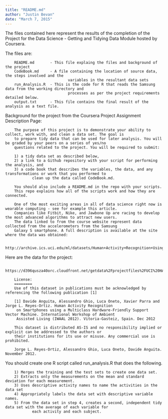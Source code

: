 ```yaml
---
title: "README.md"
author: "Justin Bevan"
date: "March 7, 2015"
---
```


The files contained here represent the results of the completion of the Project for the Data Science - Getting and Tidying
Data Module hosted by Coursera.

The files are:

        README.md       - This file explaing the files and background of the project
        CodeBook.md     - A file containing the location of source data, the steps involved and the 
                                variables in the resultant data sets
        run_Analysis.R  - This is the code for R that reads the Samsung data from the working directory and 
                                processes as per the project requirements detailed below.
        output.txt      - This file contains the final result of the analysis as a text file. 


Background for the project from the Coursera Project Assignment Description Page:

        The purpose of this project is to demonstrate your ability to collect, work with, and clean a data set. The goal is 
        to prepare tidy data that can be used for later analysis. You will be graded by your peers on a series of yes/no
        questions related to the project. You will be required to submit: 
        
        1) a tidy data set as described below, 
        2) a link to a Github repository with your script for performing the analysis, and 
        3) a code book that describes the variables, the data, and any transformations or work that you performed to 
                clean up the data called CodeBook.md. 
        
        You should also include a README.md in the repo with your scripts. 
        This repo explains how all of the scripts work and how they are connected.  
        
        One of the most exciting areas in all of data science right now is wearable computing - see for example this article.
        Companies like Fitbit, Nike, and Jawbone Up are racing to develop the most advanced algorithms to attract new users. 
        The data linked to from the course website represent data collected from the accelerometers from the Samsung 
        Galaxy S smartphone. A full description is available at the site where the data was obtained: 

        http://archive.ics.uci.edu/ml/datasets/Human+Activity+Recognition+Using+Smartphones 

Here are the data for the project: 

        https://d396qusza40orc.cloudfront.net/getdata%2Fprojectfiles%2FUCI%20HAR%20Dataset.zip 

        License:
        ========
        Use of this dataset in publications must be acknowledged by referencing the following publication [1] 
        
        [1] Davide Anguita, Alessandro Ghio, Luca Oneto, Xavier Parra and Jorge L. Reyes-Ortiz. Human Activity Recognition 
         on Smartphones using a Multiclass Hardware-Friendly Support Vector Machine. International Workshop of Ambient 
         Assisted Living (IWAAL 2012). Vitoria-Gasteiz, Spain. Dec 2012
        
        This dataset is distributed AS-IS and no responsibility implied or explicit can be addressed to the authors or 
        their institutions for its use or misuse. Any commercial use is prohibited.
        
        Jorge L. Reyes-Ortiz, Alessandro Ghio, Luca Oneto, Davide Anguita. November 2012.

You should create one R script called run_analysis.R that does the following. 

        1) Merges the training and the test sets to create one data set.
        2) Extracts only the measurements on the mean and standard deviation for each measurement. 
        3) Uses descriptive activity names to name the activities in the data set
        4) Appropriately labels the data set with descriptive variable names. 
        5) From the data set in step 4, creates a second, independent tidy data set with the average of each variable for 
                each activity and each subject.

